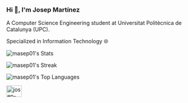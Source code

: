 ### Hi 👋, I'm Josep Martínez
A Computer Science Engineering student at Universitat Politècnica de Catalunya (UPC).

Specialized in Information Technology 🌐

![masep01's Stats](https://github-readme-stats.vercel.app/api?username=masep01&theme=tokyonight&show_icons=true&hide_border=false&count_private=true)

![masep01's Streak](https://github-readme-streak-stats.herokuapp.com/?user=masep01&theme=tokyonight&hide_border=false)

![masep01's Top Languages](https://github-readme-stats.vercel.app/api/top-langs/?username=masep01&theme=tokyonight&show_icons=true&hide_border=false&layout=compact)

<a href="https://linkedin.com/in/josep-martinez-garcia" target="blank"><img align="center" src="https://raw.githubusercontent.com/rahuldkjain/github-profile-readme-generator/master/src/images/icons/Social/linked-in-alt.svg" alt="josep-martinez-garcia" height="30" width="40" /></a>
</p>
